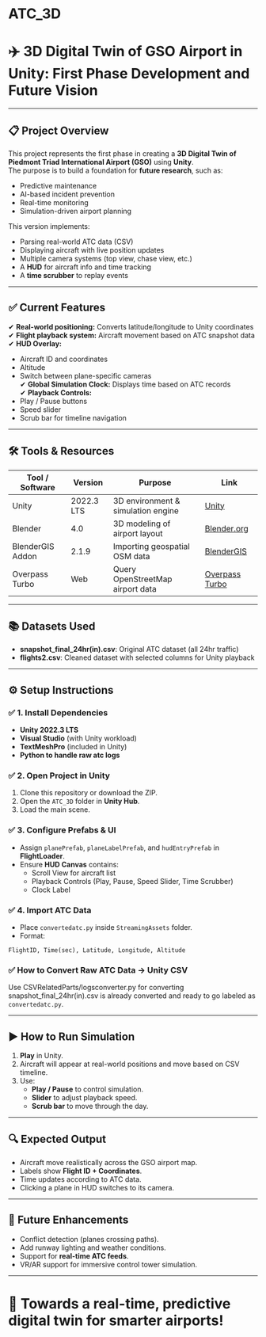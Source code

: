 
# ATC_3D
# ✈️ 3D Digital Twin of GSO Airport in Unity: First Phase Development and Future Vision

---

## 📋 Project Overview

This project represents the first phase in creating a **3D Digital Twin of Piedmont Triad International Airport (GSO)** using **Unity**.  
The purpose is to build a foundation for **future research**, such as:
- Predictive maintenance
- AI-based incident prevention
- Real-time monitoring
- Simulation-driven airport planning

This version implements:
- Parsing real-world ATC data (CSV)
- Displaying aircraft with live position updates
- Multiple camera systems (top view, chase view, etc.)
- A **HUD** for aircraft info and time tracking
- A **time scrubber** to replay events

---

## ✅ Current Features

✔ **Real-world positioning:** Converts latitude/longitude to Unity coordinates  
✔ **Flight playback system:** Aircraft movement based on ATC snapshot data  
✔ **HUD Overlay:**  
   - Aircraft ID and coordinates  
   - Altitude  
   - Switch between plane-specific cameras  
✔ **Global Simulation Clock:** Displays time based on ATC records  
✔ **Playback Controls:**  
   - Play / Pause buttons  
   - Speed slider  
   - Scrub bar for timeline navigation  

---

## 🛠 Tools & Resources

| Tool / Software      | Version       | Purpose                                   | Link |
|----------------------|-------------|------------------------------------------|------|
| Unity               | 2022.3 LTS  | 3D environment & simulation engine      | [Unity](https://unity.com/) |
| Blender             | 4.0         | 3D modeling of airport layout           | [Blender.org](https://www.blender.org/) |
| BlenderGIS Addon    | 2.1.9       | Importing geospatial OSM data           | [BlenderGIS](https://github.com/domlysz/BlenderGIS) |
| Overpass Turbo      | Web         | Query OpenStreetMap airport data        | [Overpass Turbo](https://overpass-turbo.eu/) |

---

## 📚 Datasets Used

- **snapshot_final_24hr(in).csv**: Original ATC dataset (all 24hr traffic)  
- **flights2.csv**: Cleaned dataset with selected columns for Unity playback  

---

## ⚙️ Setup Instructions

### ✅ 1. Install Dependencies
- **Unity 2022.3 LTS**
- **Visual Studio** (with Unity workload)
- **TextMeshPro** (included in Unity)
- **Python to handle raw atc logs**

### ✅ 2. Open Project in Unity
1. Clone this repository or download the ZIP.
2. Open the `ATC_3D` folder in **Unity Hub**.
3. Load the main scene.

### ✅ 3. Configure Prefabs & UI
- Assign `planePrefab`, `planeLabelPrefab`, and `hudEntryPrefab` in **FlightLoader**.
- Ensure **HUD Canvas** contains:
  - Scroll View for aircraft list
  - Playback Controls (Play, Pause, Speed Slider, Time Scrubber)
  - Clock Label

### ✅ 4. Import ATC Data
- Place `convertedatc.py` inside `StreamingAssets` folder.
- Format:
```
FlightID, Time(sec), Latitude, Longitude, Altitude
```
### ✅ How to Convert Raw ATC Data → Unity CSV
Use CSVRelatedParts/logsconverter.py for converting snapshot_final_24hr(in).csv is already converted and ready to go labeled as `convertedatc.py`.

---

## ▶ How to Run Simulation
1. **Play** in Unity.
2. Aircraft will appear at real-world positions and move based on CSV timeline.
3. Use:
   - **Play / Pause** to control simulation.
   - **Slider** to adjust playback speed.
   - **Scrub bar** to move through the day.

---

## 🔍 Expected Output
- Aircraft move realistically across the GSO airport map.
- Labels show **Flight ID + Coordinates**.
- Time updates according to ATC data.
- Clicking a plane in HUD switches to its camera.

---

## 🔮 Future Enhancements
- Conflict detection (planes crossing paths).
- Add runway lighting and weather conditions.
- Support for **real-time ATC feeds**.
- VR/AR support for immersive control tower simulation.

---

# 🚀 Towards a real-time, predictive digital twin for smarter airports!

